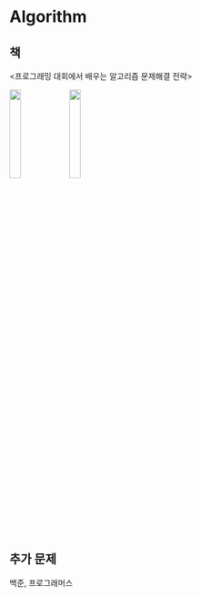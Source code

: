 # Algorithm

책
-------------------------------------------
<프로그래밍 대회에서 배우는 알고리즘 문제해결 전략>

<img src="https://book.algospot.com/static/img/cover1-small.png" width="20%"></img>
<img src="https://book.algospot.com/static/img/cover2-small.png" width="20%"></img>




추가 문제
------------------------------------------
백준, 프로그래머스
